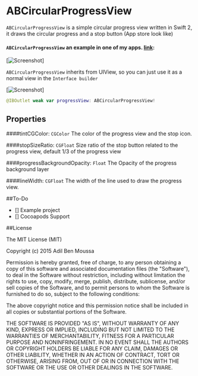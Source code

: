 # ABCircularProgressView

`ABCircularProgressView` is a simple circular progress view written in Swift 2, it draws the circular progress and a stop button (App store look like)


#### `ABCircularProgressView` an example in one of my apps. [link](https://itunes.apple.com/en/app/id994829561):
[![Screenshot](https://raw.githubusercontent.com/adilbenmoussa/ABCircularProgressView/master/screenshot.png)]

`ABCircularProgressView` inherits from UIView, so you can just use it as a normal view in the `Interface builder`

[![Screenshot](https://raw.githubusercontent.com/adilbenmoussa/ABCircularProgressView/master/interface-builder.png)]

```swift
@IBOutlet weak var progressView: ABCircularProgressView!
```

## Properties

####tintCGColor: `CGColor`
The color of the progress view and the stop icon.

####stopSizeRatio: `CGFloat`
 Size ratio of the stop button related to the progress view, default 1/3 of the progress view

####progressBackgroundOpacity: `Float`
The Opacity of the progress background layer

####lineWidth: `CGFloat`
The width of the line used to draw the progress view.


##To-Do
- [] Example project
- [] Cocoapods Support

##License

The MIT License (MIT)

Copyright (c) 2015 Adil Ben Moussa

Permission is hereby granted, free of charge, to any person obtaining a copy
of this software and associated documentation files (the "Software"), to deal
in the Software without restriction, including without limitation the rights
to use, copy, modify, merge, publish, distribute, sublicense, and/or sell
copies of the Software, and to permit persons to whom the Software is
furnished to do so, subject to the following conditions:

The above copyright notice and this permission notice shall be included in all
copies or substantial portions of the Software.

THE SOFTWARE IS PROVIDED "AS IS", WITHOUT WARRANTY OF ANY KIND, EXPRESS OR
IMPLIED, INCLUDING BUT NOT LIMITED TO THE WARRANTIES OF MERCHANTABILITY,
FITNESS FOR A PARTICULAR PURPOSE AND NONINFRINGEMENT. IN NO EVENT SHALL THE
AUTHORS OR COPYRIGHT HOLDERS BE LIABLE FOR ANY CLAIM, DAMAGES OR OTHER
LIABILITY, WHETHER IN AN ACTION OF CONTRACT, TORT OR OTHERWISE, ARISING FROM,
OUT OF OR IN CONNECTION WITH THE SOFTWARE OR THE USE OR OTHER DEALINGS IN THE
SOFTWARE.




